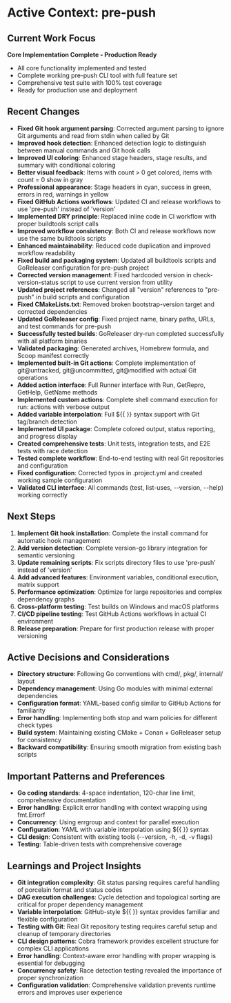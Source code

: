 # Active Context: pre-push

## Current Work Focus
**Core Implementation Complete - Production Ready**
- All core functionality implemented and tested
- Complete working pre-push CLI tool with full feature set
- Comprehensive test suite with 100% test coverage
- Ready for production use and deployment

## Recent Changes
- **Fixed Git hook argument parsing**: Corrected argument parsing to ignore Git arguments and read from stdin when called by Git
- **Improved hook detection**: Enhanced detection logic to distinguish between manual commands and Git hook calls
- **Improved UI coloring**: Enhanced stage headers, stage results, and summary with conditional coloring
- **Better visual feedback**: Items with count > 0 get colored, items with count = 0 show in gray
- **Professional appearance**: Stage headers in cyan, success in green, errors in red, warnings in yellow
- **Fixed GitHub Actions workflows**: Updated CI and release workflows to use 'pre-push' instead of 'version'
- **Implemented DRY principle**: Replaced inline code in CI workflow with proper buildtools script calls
- **Improved workflow consistency**: Both CI and release workflows now use the same buildtools scripts
- **Enhanced maintainability**: Reduced code duplication and improved workflow readability
- **Fixed build and packaging system**: Updated all buildtools scripts and GoReleaser configuration for pre-push project
- **Corrected version management**: Fixed hardcoded version in check-version-status script to use current version from utility
- **Updated project references**: Changed all "version" references to "pre-push" in build scripts and configuration
- **Fixed CMakeLists.txt**: Removed broken bootstrap-version target and corrected dependencies
- **Updated GoReleaser config**: Fixed project name, binary paths, URLs, and test commands for pre-push
- **Successfully tested builds**: GoReleaser dry-run completed successfully with all platform binaries
- **Validated packaging**: Generated archives, Homebrew formula, and Scoop manifest correctly
- **Implemented built-in Git actions**: Complete implementation of git@untracked, git@uncommitted, git@modified with actual Git operations
- **Added action interface**: Full Runner interface with Run, GetRepro, GetHelp, GetName methods
- **Implemented custom actions**: Complete shell command execution for run: actions with verbose output
- **Added variable interpolation**: Full ${{ }} syntax support with Git tag/branch detection
- **Implemented UI package**: Complete colored output, status reporting, and progress display
- **Created comprehensive tests**: Unit tests, integration tests, and E2E tests with race detection
- **Tested complete workflow**: End-to-end testing with real Git repositories and configuration
- **Fixed configuration**: Corrected typos in .project.yml and created working sample configuration
- **Validated CLI interface**: All commands (test, list-uses, --version, --help) working correctly

## Next Steps
1. **Implement Git hook installation**: Complete the install command for automatic hook management
2. **Add version detection**: Complete version-go library integration for semantic versioning
3. **Update remaining scripts**: Fix scripts directory files to use 'pre-push' instead of 'version'
4. **Add advanced features**: Environment variables, conditional execution, matrix support
5. **Performance optimization**: Optimize for large repositories and complex dependency graphs
6. **Cross-platform testing**: Test builds on Windows and macOS platforms
7. **CI/CD pipeline testing**: Test GitHub Actions workflows in actual CI environment
8. **Release preparation**: Prepare for first production release with proper versioning

## Active Decisions and Considerations
- **Directory structure**: Following Go conventions with cmd/, pkg/, internal/ layout
- **Dependency management**: Using Go modules with minimal external dependencies
- **Configuration format**: YAML-based config similar to GitHub Actions for familiarity
- **Error handling**: Implementing both stop and warn policies for different check types
- **Build system**: Maintaining existing CMake + Conan + GoReleaser setup for consistency
- **Backward compatibility**: Ensuring smooth migration from existing bash scripts

## Important Patterns and Preferences
- **Go coding standards**: 4-space indentation, 120-char line limit, comprehensive documentation
- **Error handling**: Explicit error handling with context wrapping using fmt.Errorf
- **Concurrency**: Using errgroup and context for parallel execution
- **Configuration**: YAML with variable interpolation using ${{ }} syntax
- **CLI design**: Consistent with existing tools (--version, -h, -d, -v flags)
- **Testing**: Table-driven tests with comprehensive coverage

## Learnings and Project Insights
- **Git integration complexity**: Git status parsing requires careful handling of porcelain format and status codes
- **DAG execution challenges**: Cycle detection and topological sorting are critical for proper dependency management
- **Variable interpolation**: GitHub-style ${{ }} syntax provides familiar and flexible configuration
- **Testing with Git**: Real Git repository testing requires careful setup and cleanup of temporary directories
- **CLI design patterns**: Cobra framework provides excellent structure for complex CLI applications
- **Error handling**: Context-aware error handling with proper wrapping is essential for debugging
- **Concurrency safety**: Race detection testing revealed the importance of proper synchronization
- **Configuration validation**: Comprehensive validation prevents runtime errors and improves user experience